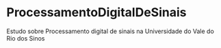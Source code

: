 # ProcessamentoDigitalDeSinais
Estudo sobre Processamento digital de sinais na Universidade do Vale do Rio dos Sinos
